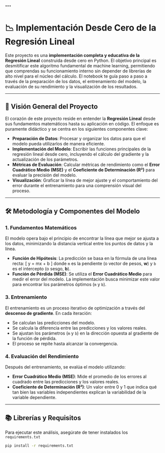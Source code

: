 """

# 📉 Implementación Desde Cero de la Regresión Lineal

Este proyecto es una **implementación completa y educativa de la Regresión Lineal** construida desde cero en Python. El objetivo principal es desmitificar este algoritmo fundamental de machine learning, permitiendo que comprendas su funcionamiento interno sin depender de librerías de alto nivel para el núcleo del cálculo. El notebook te guía paso a paso a través de la preparación de los datos, el entrenamiento del modelo, la evaluación de su rendimiento y la visualización de los resultados.

---

## 📌 Visión General del Proyecto

El corazón de este proyecto reside en entender la **Regresión Lineal** desde sus fundamentos matemáticos hasta su aplicación en código. El enfoque es puramente didáctico y se centra en los siguientes componentes clave:

- **Preparación de Datos**: Procesar y organizar los datos para que el modelo pueda utilizarlos de manera eficiente.
- **Implementación del Modelo**: Escribir las funciones principales de la regresión lineal desde cero, incluyendo el cálculo del gradiente y la actualización de los parámetros.
- **Métricas de Evaluación**: Calcular métricas de rendimiento como el **Error Cuadrático Medio (MSE)** y el **Coeficiente de Determinación (R²)** para evaluar la precisión del modelo.
- **Visualización**: Graficar la línea de mejor ajuste y el comportamiento del error durante el entrenamiento para una comprensión visual del proceso.

---

## 🛠️ Metodología y Componentes del Modelo

### 1. Fundamentos Matemáticos

El modelo opera bajo el principio de encontrar la línea que mejor se ajusta a los datos, minimizando la distancia vertical entre los puntos de datos y la línea.

- **Función de Hipótesis**: La predicción se basa en la fórmula de una línea recta:
  \[
  y = mx + b
  \]
  donde `m` es la pendiente (o vector de pesos, **w**) y `b` es el intercepto (o sesgo, **b**).
- **Función de Pérdida (MSE)**: Se utiliza el **Error Cuadrático Medio** para medir el error del modelo. La implementación busca minimizar este valor para encontrar los parámetros óptimos (`m` y `b`).

### 3. Entrenamiento

El entrenamiento es un proceso iterativo de optimización a través del **descenso de gradiente**. En cada iteración:

- Se calculan las predicciones del modelo.
- Se calcula la diferencia entre las predicciones y los valores reales.
- Se ajustan los parámetros (`m` y `b`) en la dirección opuesta al gradiente de la función de pérdida.
- El proceso se repite hasta alcanzar la convergencia.

### 4. Evaluación del Rendimiento

Después del entrenamiento, se evalúa el modelo utilizando:

- **Error Cuadrático Medio (MSE)**: Mide el promedio de los errores al cuadrado entre las predicciones y los valores reales.
- **Coeficiente de Determinación (R²)**: Un valor entre 0 y 1 que indica qué tan bien las variables independientes explican la variabilidad de la variable dependiente.

---

## 📚 Librerías y Requisitos

Para ejecutar este análisis, asegúrate de tener instalados los `requirements.txt`

```bash
pip install -r requirements.txt
```
